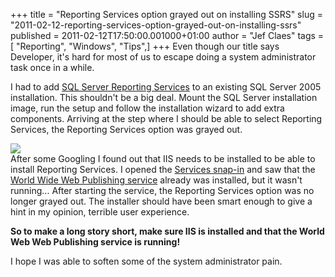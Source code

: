 +++
title = "Reporting Services option grayed out on installing SSRS"
slug = "2011-02-12-reporting-services-option-grayed-out-on-installing-ssrs"
published = 2011-02-12T17:50:00.001000+01:00
author = "Jef Claes"
tags = [ "Reporting", "Windows", "Tips",]
+++
Even though our title says Developer, it's hard for most of us to escape
doing a system administrator task once in a while.  
  
I had to add [SQL Server Reporting
Services](http://en.wikipedia.org/wiki/SQL_Server_Reporting_Services) to
an existing SQL Server 2005 installation. This shouldn't be a big deal.
Mount the SQL Server installation image, run the setup and follow the
installation wizard to add extra components. Arriving at the step where
I should be able to select Reporting Services, the Reporting Services
option was grayed out.  
  
[![](/post/images/thumbnails/2011-02-12-reporting-services-option-grayed-out-on-installing-ssrs-ReportingServicesGrayedOut.PNG)](/post/images/2011-02-12-reporting-services-option-grayed-out-on-installing-ssrs-ReportingServicesGrayedOut.PNG)  
After some Googling I found out that IIS needs to be installed to be
able to install Reporting Services. I opened the [Services
snap-in](http://technet.microsoft.com/en-us/library/cc757797(WS.10).aspx)
and saw that the [World Wide Web Publishing
service](http://technet.microsoft.com/en-us/library/cc734944(WS.10).aspx)
already was installed, but it wasn't running... After starting the
service, the Reporting Services option was no longer grayed out. The
installer should have been smart enough to give a hint in my opinion,
terrible user experience.  
  
**So to make a long story short, make sure IIS is installed and that the
World Web Web Publishing service is running!**  
  
I hope I was able to soften some of the system administrator pain.
